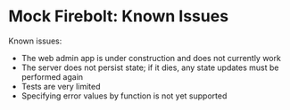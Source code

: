 Mock Firebolt: Known Issues
===========================

Known issues:

- The web admin app is under construction and does not currently work
- The server does not persist state; if it dies, any state updates must be performed again
- Tests are very limited
- Specifying error values by function is not yet supported
